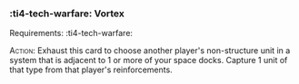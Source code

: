 ### :ti4-tech-warfare: **Vortex**

Requirements: :ti4-tech-warfare:

<span style="font-variant:small-caps;">Action</span>: Exhaust this card to choose another player's non-structure unit in a system that is adjacent to 1 or more of your space docks.
Capture 1 unit of that type from that player's reinforcements.
